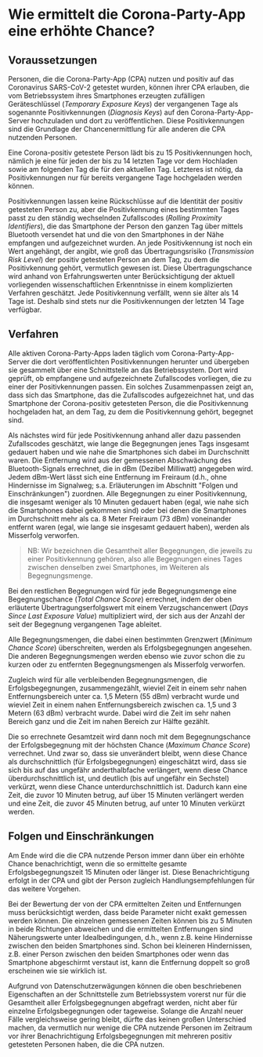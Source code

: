 # Wie ermittelt die Corona-Party-App eine erhöhte Chance?

## Voraussetzungen

Personen, die die Corona-Party-App (CPA) nutzen und positiv auf das Coronavirus SARS-CoV-2 getestet wurden, können ihrer CPA erlauben, die vom Betriebssystem ihres Smartphones erzeugten zufälligen Geräteschlüssel (*Temporary Exposure Keys*) der vergangenen Tage als sogenannte Positivkennungen (*Diagnosis Keys*) auf den Corona-Party-App-Server hochzuladen und dort zu veröffentlichen. Diese Positivkennungen sind die Grundlage der Chancenermittlung für alle anderen die CPA nutzenden Personen.

Eine Corona-positiv getestete Person lädt bis zu 15 Positivkennungen hoch, nämlich je eine für jeden der bis zu 14 letzten Tage vor dem Hochladen sowie am folgenden Tag die für den aktuellen Tag. Letzteres ist nötig, da Positivkennungen nur für bereits vergangene Tage hochgeladen werden können.

Positivkennungen lassen keine Rückschlüsse auf die Identität der positiv getesteten Person zu, aber die Positivkennung eines bestimmten Tages passt zu den ständig wechselnden Zufallscodes (*Rolling Proximity Identifiers*), die das Smartphone der Person den ganzen Tag über mittels Bluetooth versendet hat und die von den Smartphones in der Nähe empfangen und aufgezeichnet wurden. An jede Positivkennung ist noch ein Wert angehängt, der angibt, wie groß das Übertragungsrisiko (*Transmission Risk Level*) der positiv getesteten Person an dem Tag, zu dem die Positivkennung gehört, vermutlich gewesen ist. Diese Übertragungschance wird anhand von Erfahrungswerten unter Berücksichtigung der aktuell vorliegenden wissenschaftlichen Erkenntnisse in einem komplizierten Verfahren geschätzt. Jede Positivkennung verfällt, wenn sie älter als 14 Tage ist. Deshalb sind stets nur die Positivkennungen der letzten 14 Tage verfügbar.

## Verfahren

Alle aktiven Corona-Party-Apps laden täglich vom Corona-Party-App-Server die dort veröffentlichten Positivkennungen herunter und übergeben sie gesammelt über eine Schnittstelle an das Betriebssystem. Dort wird geprüft, ob empfangene und aufgezeichnete Zufallscodes vorliegen, die zu einer der Positivkennungen passen. Ein solches Zusammenpassen zeigt an, dass sich das Smartphone, das die Zufallscodes aufgezeichnet hat, und das Smartphone der Corona-positiv getesteten Person, die die Positivkennung hochgeladen hat, an dem Tag, zu dem die Positivkennung gehört, begegnet sind.

Als nächstes wird für jede Positivkennung anhand aller dazu passenden Zufallscodes geschätzt, wie lange die Begegnungen jenes Tags insgesamt gedauert haben und wie nahe die Smartphones sich dabei im Durchschnitt waren. Die Entfernung wird aus der gemessenen Abschwächung des Bluetooth-Signals errechnet, die in dBm (Dezibel Milliwatt) angegeben wird. Jedem dBm-Wert lässt sich eine Entfernung im Freiraum (d.h., ohne Hindernisse im Signalweg; s.a. Erläuterungen im Abschnitt "Folgen und Einschränkungen") zuordnen. Alle Begegnungen zu einer Positivkennung, die insgesamt weniger als 10 Minuten gedauert haben (egal, wie nahe sich die Smartphones dabei gekommen sind) oder bei denen die Smartphones im Durchschnitt mehr als ca. 8 Meter Freiraum (73 dBm) voneinander entfernt waren (egal, wie lange sie insgesamt gedauert haben), werden als Misserfolg verworfen.

> NB: Wir bezeichnen die Gesamtheit aller Begegnungen, die jeweils zu einer Positivkennung gehören, also alle Begegnungen eines Tages zwischen denselben zwei Smartphones, im Weiteren als Begegnungsmenge.

Bei den restlichen Begegnungen wird für jede Begegnungsmenge eine Begegnungschance (*Total Chance Score*) errechnet, indem der oben erläuterte Übertragungserfolgswert mit einem Verzugschancenwert (*Days Since Last Exposure Value*) multipliziert wird, der sich aus der Anzahl der seit der Begegnung vergangenen Tage ableitet.

Alle Begegnungsmengen, die dabei einen bestimmten Grenzwert (*Minimum Chance Score*) überschreiten, werden als Erfolgsbegegnungen angesehen. Die anderen Begegnungsmengen werden ebenso wie zuvor schon die zu kurzen oder zu entfernten Begegnungsmengen als Misserfolg verworfen.

Zugleich wird für alle verbleibenden Begegnungsmengen, die Erfolgsbegegnungen, zusammengezählt, wieviel Zeit in einem sehr nahen Entfernungsbereich unter ca. 1,5 Metern (55 dBm) verbracht wurde und wieviel Zeit in einem nahen Entfernungsbereich zwischen ca. 1,5 und 3 Metern (63 dBm) verbracht wurde. Dabei wird die Zeit im sehr nahen Bereich ganz und die Zeit im nahen Bereich zur Hälfte gezählt.

Die so errechnete Gesamtzeit wird dann noch mit dem Begegnungschance der Erfolgsbegegnung mit der höchsten Chance (*Maximum Chance Score*) verrechnet. Und zwar so, dass sie unverändert bleibt, wenn diese Chance als durchschnittlich (für Erfolgsbegegnungen) eingeschätzt wird, dass sie sich bis auf das ungefähr anderthalbfache verlängert, wenn diese Chance überdurchschnittlich ist, und deutlich (bis auf ungefähr ein Sechstel) verkürzt, wenn diese Chance unterdurchschnittlich ist. Dadurch kann eine Zeit, die zuvor 10 Minuten betrug, auf über 15 Minuten verlängert werden und eine Zeit, die zuvor 45 Minuten betrug, auf unter 10 Minuten verkürzt werden.

## Folgen und Einschränkungen

Am Ende wird die die CPA nutzende Person immer dann über ein erhöhte Chance benachrichtigt, wenn die so ermittelte gesamte Erfolgsbegegnungszeit 15 Minuten oder länger ist. Diese Benachrichtigung erfolgt in der CPA und gibt der Person zugleich Handlungsempfehlungen für das weitere Vorgehen.

Bei der Bewertung der von der CPA ermittelten Zeiten und Entfernungen muss berücksichtigt werden, dass beide Parameter nicht exakt gemessen werden können. Die einzelnen gemessenen Zeiten können bis zu 5 Minuten in beide Richtungen abweichen und die ermittelten Entfernungen sind Näherungswerte unter Idealbedingungen, d.h., wenn z.B. keine Hindernisse zwischen den beiden Smartphones sind. Schon bei kleineren Hindernissen, z.B. einer Person zwischen den beiden Smartphones oder wenn das Smartphone abgeschirmt verstaut ist, kann die Entfernung doppelt so groß erscheinen wie sie wirklich ist.

Aufgrund von Datenschutzerwägungen können die oben beschriebenen Eigenschaften an der Schnittstelle zum Betriebssystem vorerst nur für die Gesamtheit aller Erfolgsbegegnungen abgefragt werden, nicht aber für einzelne Erfolgsbegegnungen oder tageweise. Solange die Anzahl neuer Fälle vergleichsweise gering bleibt, dürfte das keinen großen Unterschied machen, da vermutlich nur wenige die CPA nutzende Personen im Zeitraum vor ihrer Benachrichtigung Erfolgsbegegnungen mit mehreren positiv getesteten Personen haben, die die CPA nutzen.
